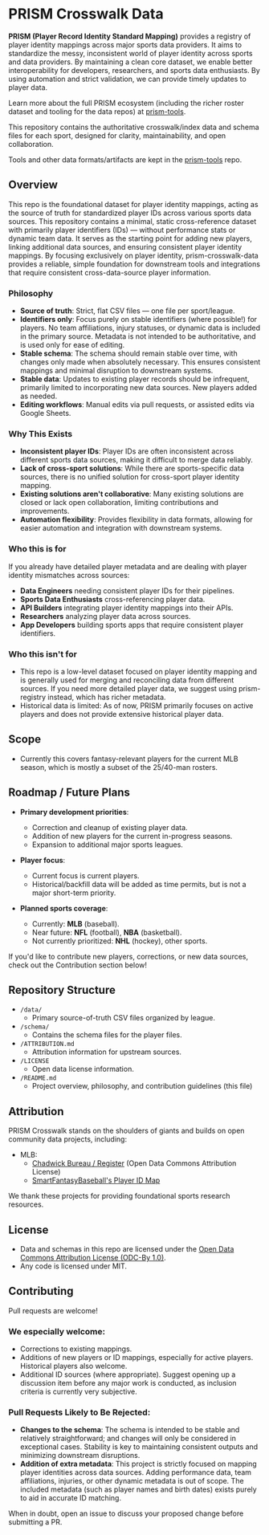 # PRISM Crosswalk Data

**PRISM (Player Record Identity Standard Mapping)** provides a registry of player identity mappings across major sports data providers. It aims to standardize the messy, inconsistent world of player identity across sports and data providers. By maintaining a clean core dataset, we enable better interoperability for developers, researchers, and sports data enthusiasts. By using automation and strict validation, we can provide timely updates to player data.

Learn more about the full PRISM ecosystem (including the richer roster dataset and tooling for the data repos) at [prism-tools](https://github.com/statsvine/prism-tools). 

This repository contains the authoritative crosswalk/index data and schema files for each sport, designed for clarity, maintainability, and open collaboration.

Tools and other data formats/artifacts are kept in the [prism-tools](https://github.com/statsvine/prism-tools) repo.

## Overview
This repo is the foundational dataset for player identity mappings, acting as the source of truth for standardized player IDs across various sports data sources. This repository contains a minimal, static cross-reference dataset with primarily player identifiers (IDs)  — without performance stats or dynamic team data. It serves as the starting point for adding new players, linking additional data sources, and ensuring consistent player identity mappings. By focusing exclusively on player identity, prism-crosswalk-data provides a reliable, simple foundation for downstream tools and integrations that require consistent cross-data-source player information.

### Philosophy
- **Source of truth**: Strict, flat CSV files — one file per sport/league.
- **Identifiers only**: Focus purely on stable identifiers (where possible!) for players. No team affiliations, injury statuses, or dynamic data is included in the primary source. Metadata is not intended to be authoritative, and is used only for ease of editing.
- **Stable schema**: The schema should remain stable over time, with changes only made when absolutely necessary. This ensures consistent mappings and minimal disruption to downstream systems.
- **Stable data**: Updates to existing player records should be infrequent, primarily limited to incorporating new data sources. New players added as needed.
- **Editing workflows**: Manual edits via pull requests, or assisted edits via Google Sheets.

### Why This Exists
- **Inconsistent player IDs**: Player IDs are often inconsistent across different sports data sources, making it difficult to merge data reliably.
- **Lack of cross-sport solutions**: While there are sports-specific data sources, there is no unified solution for cross-sport player identity mapping.
- **Existing solutions aren't collaborative**: Many existing solutions are closed or lack open collaboration, limiting contributions and improvements.
- **Automation flexibility**: Provides flexibility in data formats, allowing for easier automation and integration with downstream systems.

### Who this is for
If you already have detailed player metadata and are dealing with player identity mismatches across sources:

- **Data Engineers** needing consistent player IDs for their pipelines.
- **Sports Data Enthusiasts** cross-referencing player data.
- **API Builders** integrating player identity mappings into their APIs.
- **Researchers** analyzing player data across sources.
- **App Developers** building sports apps that require consistent player identifiers.

### Who this isn't for
- This repo is a low-level dataset focused on player identity mapping and is generally used for merging and reconciling data from different sources. If you need more detailed player data, we suggest using prism-registry instead, which has richer metadata.
- Historical data is limited: As of now, PRISM primarily focuses on active players and does not provide extensive historical player data.

## Scope
- Currently this covers fantasy-relevant players for the current MLB season, which is mostly a subset of the 25/40-man rosters.

## Roadmap / Future Plans

- **Primary development priorities**:
  - Correction and cleanup of existing player data.
  - Addition of new players for the current in-progress seasons.
  - Expansion to additional major sports leagues.

- **Player focus**:
  - Current focus is current players.
  - Historical/backfill data will be added as time permits, but is not a major short-term priority.

- **Planned sports coverage**:
  - Currently: **MLB** (baseball).
  - Near future: **NFL** (football), **NBA** (basketball).
  - Not currently prioritized: **NHL** (hockey), other sports.

If you'd like to contribute new players, corrections, or new data sources, check out the Contribution section below!

## Repository Structure
- `/data/`
  - Primary source-of-truth CSV files organized by league.
- `/schema/`
  - Contains the schema files for the player files.
- `/ATTRIBUTION.md`
  - Attribution information for upstream sources.
- `/LICENSE`
  - Open data license information.
- `/README.md`
  - Project overview, philosophy, and contribution guidelines (this file)

## Attribution

PRISM Crosswalk stands on the shoulders of giants and builds on open community data projects, including:

- MLB: 
    - [Chadwick Bureau / Register](https://github.com/chadwickbureau/register) (Open Data Commons Attribution License)
    - [SmartFantasyBaseball's Player ID Map](https://www.smartfantasybaseball.com/tools/)

We thank these projects for providing foundational sports research resources.

## License
- Data and schemas in this repo are licensed under the [Open Data Commons Attribution License (ODC-By 1.0)](https://opendatacommons.org/licenses/by/1-0/).
- Any code is licensed under MIT.

## Contributing

Pull requests are welcome!

### We especially welcome:
- Corrections to existing mappings.
- Additions of new players or ID mappings, especially for active players. Historical players also welcome.
- Additional ID sources (where appropriate). Suggest opening up a discussion item before any major work is conducted, as inclusion criteria is currently very subjective.

### Pull Requests Likely to Be Rejected:
- **Changes to the schema**: The schema is intended to be stable and relatively straightforward; and changes will only be considered in exceptional cases. Stability is key to maintaining consistent outputs and minimizing downstream disruptions.
- **Addition of extra metadata**: This project is strictly focused on mapping player identities across data sources. Adding performance data, team affiliations, injuries, or other dynamic metadata is out of scope. The included metadata (such as player names and birth dates) exists purely to aid in accurate ID matching.

When in doubt, open an issue to discuss your proposed change before submitting a PR.
